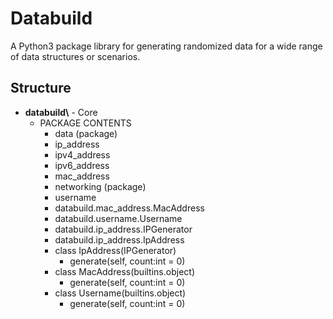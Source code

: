 # Databuild
A Python3 package library for generating randomized data for a wide range of data structures or scenarios.

## Structure
- **databuild\\** - Core
  - PACKAGE CONTENTS
    - data (package)
    - ip_address
    - ipv4_address
    - ipv6_address
    - mac_address
    - networking (package)
    - username
    - databuild.mac_address.MacAddress
    - databuild.username.Username
    - databuild.ip_address.IPGenerator
    - databuild.ip_address.IpAddress
    - class IpAddress(IPGenerator)
      - generate(self, count:int = 0)
    - class MacAddress(builtins.object)
      - generate(self, count:int = 0)
    - class Username(builtins.object)
      - generate(self, count:int = 0)
